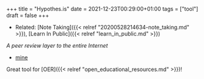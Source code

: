 +++
title = "Hypothes.is"
date = 2021-12-23T00:29:00+01:00
tags = ["tool"]
draft = false
+++

-   Related: [Note Taking]({{< relref "20200528214634-note_taking.md" >}}), [Learn In Public]({{< relref "learn_in_public.md" >}})

_A peer review layer to the entire Internet_

-   [mine](https://hypothes.is/users/dnbias)

Great tool for [OER]({{< relref "open_educational_resources.md" >}})!
